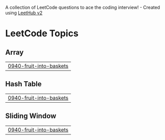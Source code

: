 A collection of LeetCode questions to ace the coding interview! - Created using [LeetHub v2](https://github.com/arunbhardwaj/LeetHub-2.0)
<!---LeetCode Topics Start-->
# LeetCode Topics
## Array
|  |
| ------- |
| [0940-fruit-into-baskets](https://github.com/PriyaSharma-code/Practice/tree/master/0940-fruit-into-baskets) |
## Hash Table
|  |
| ------- |
| [0940-fruit-into-baskets](https://github.com/PriyaSharma-code/Practice/tree/master/0940-fruit-into-baskets) |
## Sliding Window
|  |
| ------- |
| [0940-fruit-into-baskets](https://github.com/PriyaSharma-code/Practice/tree/master/0940-fruit-into-baskets) |
<!---LeetCode Topics End-->